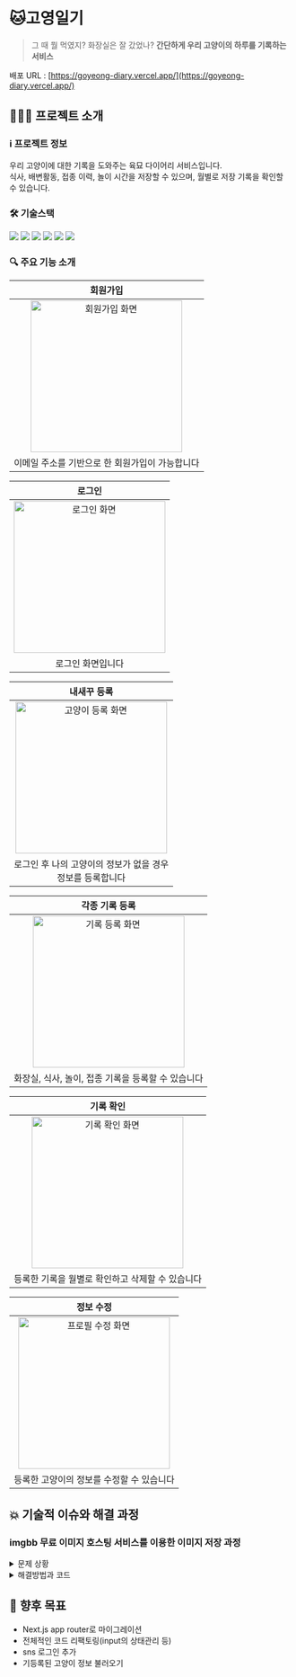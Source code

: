 # 🐱고영일기

> 그 때 뭘 먹였지? 화장실은 잘 갔었나?
> **간단하게 우리 고양이의 하루를 기록하는 서비스**

배포 URL : [https://goyeong-diary.vercel.app/](https://goyeong-diary.vercel.app/)

## 💁🏻‍♀️ 프로젝트 소개

### ℹ️ 프로젝트 정보

우리 고양이에 대한 기록을 도와주는 육묘 다이어리 서비스입니다.<br>
식사, 배변활동, 접종 이력, 놀이 시간을 저장할 수 있으며, 월별로 저장 기록을 확인할 수 있습니다.

### 🛠️ 기술스택

<div>
<img src="https://img.shields.io/badge/TypeScript-%233178C6?logo=typescript&logoColor=white" >
<img src="https://img.shields.io/badge/React-%2361DAFB?logo=react&logoColor=white" >
<img src="https://img.shields.io/badge/Next.js-%23000?logo=Next.js&logoColor=white" >
<img src="https://img.shields.io/badge/Styled--Components-%23DB7093?logo=styledcomponents&logoColor=white" >
<img src="https://img.shields.io/badge/Recoil-%233578E5?logo=recoil&logoColor=white" >
<img src="https://img.shields.io/badge/Firebase-%23DD2C00?logo=firebase&logoColor=white" >
</div>

### 🔍 주요 기능 소개

|                                                                회원가입                                                                |
| :------------------------------------------------------------------------------------------------------------------------------------: |
| <img src="https://github.com/user-attachments/assets/d9ab1ac4-1591-45f5-8621-0b14975dc2c3" alt="회원가입 화면" border="0" width="270"> |
|                                            이메일 주소를 기반으로 한 회원가입이 가능합니다                                             |

|                                                                로그인                                                                |
| :----------------------------------------------------------------------------------------------------------------------------------: |
| <img src="https://github.com/user-attachments/assets/9c801cd1-f0dc-49fb-af35-f50adc7a6570" alt="로그인 화면" border="0" width="270"> |
|                                                          로그인 화면입니다                                                           |

|                                                                내새꾸 등록                                                                |
| :---------------------------------------------------------------------------------------------------------------------------------------: |
| <img src="https://github.com/user-attachments/assets/40d9372d-b6e0-4028-93a2-e2c574d4a82f" alt="고양이 등록 화면" border="0" width="270"> |
|                                       로그인 후 나의 고양이의 정보가 없을 경우<br>정보를 등록합니다                                       |

|                                                             각종 기록 등록                                                              |
| :-------------------------------------------------------------------------------------------------------------------------------------: |
| <img src="https://github.com/user-attachments/assets/c038a5d7-ea96-48c9-bc82-279d5d6430b0" alt="기록 등록 화면" border="0" width="270"> |
|                                           화장실, 식사, 놀이, 접종 기록을 등록할 수 있습니다                                            |

|                                                                기록 확인                                                                |
| :-------------------------------------------------------------------------------------------------------------------------------------: |
| <img src="https://github.com/user-attachments/assets/f3304887-a3e2-422f-bd6b-bb86b3b3af61" alt="기록 확인 화면" border="0" width="270"> |
|                                            등록한 기록을 월별로 확인하고 삭제할 수 있습니다                                             |

|                                                                 정보 수정                                                                 |
| :---------------------------------------------------------------------------------------------------------------------------------------: |
| <img src="https://github.com/user-attachments/assets/6605a1b6-707e-48b2-911e-1118095a3afb" alt="프로필 수정 화면" border="0" width="270"> |
|                                                 등록한 고양이의 정보를 수정할 수 있습니다                                                 |

## 💥 기술적 이슈와 해결 과정

### imgbb 무료 이미지 호스팅 서비스를 이용한 이미지 저장 과정

<details>
<summary>문제 상황</summary>

- 파이어베이스 스토리지 서비스를 이용하여 이미지 업로드를 하려 했으나 지불 정보 입력 오류로 인해 [imgBB](https://imgbb.com)라는 무료 이미지 호스팅 서비스를 사용하기로 하였습니다.<br>이때, imgBB에 넘겨주는 파일 타입이 `Blob` 타입이어야 했기 때문에 input태그로 받은 파일의 형식을 `Blob` 타입으로 바꿔주는 과정이 필요했습니다.<br>더불어, 파일의 해상도와 크기가 큰 파일을 그대로 업로드하니 속도가 오래 걸려 크기를 줄인 후 로딩 속도를 개선하고자 하였습니다.

</details>
<details>
<summary>해결방법과 코드</summary>

- input으로 받은 이미지 파일을 브라우저 API인 `fileReader` 이용하여 가로, 세로 크기를 불러온 후, `canvas`를 이용해 이미지의 가운데를 기준으로하여 가로와 세로가 최대 180px인 이미지로 재가공하였습니다.<br>이후, File 타입이었던 이미지를 Blob 타입으로 가공하여 반환 후 imgBB에 등록하였습니다.<br>이 과정에서 **2.3mb**였던 이미지를 **9kb**까지 축소하여 저장할 수 있게됐습니다.

  ```ts
  async function resizingImage(image: File) {
    const { originWidth, originHeight } = await readImageFile(image);
    let resizeWidth = 0;
    let resizeHeight = 0;
    const IMAGE_MAX_SIZE = 180;

    // 리사이징 할 이미지 크기 계산
    if (originWidth >= originHeight) {
      const ratio = IMAGE_MAX_SIZE / originHeight;
      resizeWidth = originWidth * ratio;
      resizeHeight = originHeight * ratio;
    } else if (originWidth < originHeight) {
      const ratio = IMAGE_MAX_SIZE / originWidth;
      resizeWidth = originWidth * ratio;
      resizeHeight = originHeight * ratio;
    }

    const imgUrl = URL.createObjectURL(image);
    const canvas = document.createElement("canvas");
    const ctx = canvas.getContext("2d");

    canvas.width = IMAGE_MAX_SIZE;
    canvas.height = IMAGE_MAX_SIZE;

    const img = new Image();

    const blob = await new Promise<Blob>((resolve, reject) => {
      img.onload = async () => {
        ctx?.drawImage(
          img,
          -((resizeWidth - IMAGE_MAX_SIZE) / 2),
          -((resizeHeight - IMAGE_MAX_SIZE) / 2),
          resizeWidth,
          resizeHeight
        );

        try {
          const blob = await canvasToBlob(canvas);
          resolve(blob);
        } catch (error) {
          reject(error);
        } finally {
          URL.revokeObjectURL(imgUrl);
        }
      };

      img.onerror = (error) => reject(error);

      img.src = imgUrl;
    });

    return blob;
  }

  // 이미지 가로세로 크기 불러오기
  async function readImageFile(
    image: File
  ): Promise<{ originWidth: number; originHeight: number }> {
    return new Promise((resolve, reject) => {
      const imgUrl = URL.createObjectURL(image);
      const reader = new FileReader();
      reader.readAsDataURL(image);

      reader.onload = function () {
        const img = new Image();
        img.src = imgUrl;

        img.onload = function () {
          const originWidth = img.width;
          const originHeight = img.height;
          URL.revokeObjectURL(imgUrl);
          resolve({ originWidth, originHeight });
        };

        img.onerror = (error) => {
          URL.revokeObjectURL(imgUrl);
          reject(new Error(`이미지 로드 실패: ${error}`));
        };

        reader.onerror = (error) => {
          URL.revokeObjectURL(imgUrl);
          reject(new Error(`파일 읽기 실패: ${error}`));
        };
      };
    });
  }

  function canvasToBlob(canvas: HTMLCanvasElement): Promise<Blob> {
    return new Promise((resolve, reject) => {
      canvas.toBlob(
        (blob) => {
          if (blob) {
            resolve(blob);
          } else {
            reject(new Error("Blob 생성 실패"));
          }
        },
        "image/jpeg",
        0.7
      );
    });
  }

  export default resizingImage;
  ```

</details>

## 🎯 향후 목표

- Next.js app router로 마이그레이션
- 전체적인 코드 리팩토링(input의 상태관리 등)
- sns 로그인 추가
- 기등록된 고양이 정보 불러오기
